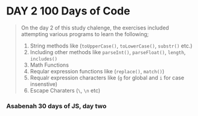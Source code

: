 # DAY 2 100 Days of Code

>On the day 2 of this study chalenge, the exercises included attempting
> various programs to learn the following;
>
>1. String methods like (`toUpperCase()`, `toLowerCase()`, `substr()` etc.)
>2. Including other methods like `parseInt()`, `parseFloat()`, `length`, `includes()`
>3. Math Functions
>4. Reqular expression functions like (`replace()`, `match()`)
>5. Requalr expression characters like (`g` for global and `i` for case insenstive)
>6. Escape Charaters (`\`, `\n` etc)

### Asabenah 30 days of JS, day two